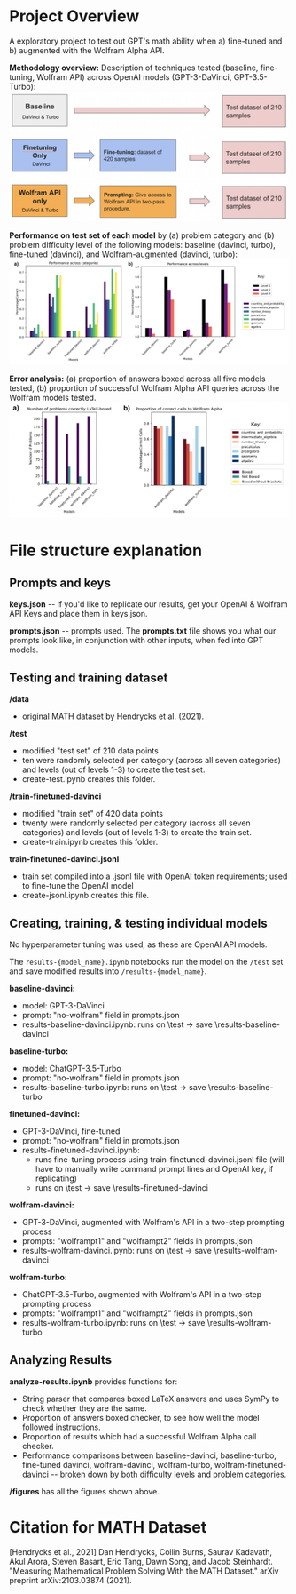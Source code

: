 # Project Overview

A exploratory project to test out GPT's math ability when a) fine-tuned and b) augmented with the Wolfram Alpha API.

**Methodology overview:** Description of techniques tested (baseline, fine-tuning, Wolfram API) across OpenAI models (GPT-3-DaVinci, GPT-3.5-Turbo):
![Figure 1](/figures/fig1.png)



**Performance on test set of each model** by (a) problem category and (b) problem difficulty level of the following models: baseline (davinci, turbo), fine-tuned (davinci), and Wolfram-augmented (davinci, turbo):
![Figure 2](/figures/fig2.png)


**Error analysis:** (a) proportion of answers boxed across all five models tested, (b) proportion of successful Wolfram Alpha API queries across the Wolfram models tested.
![Figure 3](/figures/fig3.png)

# File structure explanation

## Prompts and keys

**keys.json** -- if you'd like to replicate our results, get your OpenAI & Wolfram API Keys and place them in keys.json.

**prompts.json** -- prompts used. The **prompts.txt** file shows you what our prompts look like, in conjunction with other inputs, when fed into GPT models.

## Testing and training dataset

**/data**
- original MATH dataset by Hendrycks et al. (2021).

**/test** 
- modified "test set" of 210 data points
- ten were randomly selected per category (across all seven categories) and levels (out of levels 1-3) to create the test set.
- create-test.ipynb creates this folder.

**/train-finetuned-davinci**
- modified "train set" of 420 data points
- twenty were randomly selected per category (across all seven categories) and levels (out of levels 1-3) to create the train set.
- create-train.ipynb creates this folder.

**train-finetuned-davinci.jsonl**
- train set compiled into a .jsonl file with OpenAI token requirements; used to fine-tune the OpenAI model
- create-jsonl.ipynb creates this file.

## Creating, training, & testing individual models

No hyperparameter tuning was used, as these are OpenAI API models.

The ```results-{model_name}.ipynb``` notebooks run the model on the ```/test``` set and save modified results into ```/results-{model_name}```.

**baseline-davinci:**
- model: GPT-3-DaVinci
- prompt: "no-wolfram" field in prompts.json
- results-baseline-davinci.ipynb: runs on \test &rarr; save \results-baseline-davinci

**baseline-turbo:**
- model: ChatGPT-3.5-Turbo
- prompt: "no-wolfram" field in prompts.json
- results-baseline-turbo.ipynb: runs on \test &rarr; save \results-baseline-turbo

**finetuned-davinci:**
- GPT-3-DaVinci, fine-tuned
- prompt: "no-wolfram" field in prompts.json
- results-finetuned-davinci.ipynb:
    - runs fine-tuning process using train-finetuned-davinci.jsonl file (will have to manually write command prompt lines and OpenAI key, if replicating)
    - runs on \test &rarr; save \results-finetuned-davinci

**wolfram-davinci:**
- GPT-3-DaVinci, augmented with Wolfram's API in a two-step prompting process
- prompts: "wolframpt1" and "wolframpt2" fields in prompts.json
- results-wolfram-davinci.ipynb: runs on \test &rarr; save \results-wolfram-davinci

**wolfram-turbo:**
- ChatGPT-3.5-Turbo, augmented with Wolfram's API in a two-step prompting process
- prompts: "wolframpt1" and "wolframpt2" fields in prompts.json
- results-wolfram-turbo.ipynb: runs on \test &rarr; save \results-wolfram-turbo

## Analyzing Results

**analyze-results.ipynb** provides functions for:
- String parser that compares boxed LaTeX answers and uses SymPy to check whether they are the same.
- Proportion of answers boxed checker, to see how well the model followed instructions.
- Proportion of results which had a successful Wolfram Alpha call checker.
- Performance comparisons between baseline-davinci, baseline-turbo, fine-tuned davinci, wolfram-davinci, wolfram-turbo, wolfram-finetuned-davinci -- broken down by both difficulty levels and problem categories.

**/figures** has all the figures shown above.

# Citation for MATH Dataset

[Hendrycks et al., 2021] Dan Hendrycks, Collin Burns, Saurav Kadavath, Akul Arora, Steven Basart, Eric Tang, Dawn Song, and Jacob Steinhardt. "Measuring Mathematical Problem Solving With the MATH Dataset." arXiv preprint arXiv:2103.03874 (2021).

